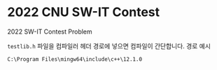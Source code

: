 # 2022 CNU SW-IT Contest

2022 SW-IT Contest Problem

`testlib.h` 파일을 컴파일러 헤더 경로에 넣으면 컴파일이 간단합니다.
경로 예시

```
C:\Program Files\mingw64\include\c++\12.1.0
```
